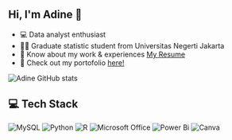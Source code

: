 ## Hi, I'm Adine 👋
- 💻 Data analyst enthusiast
- 👨‍🎓 Graduate statistic student from Universitas Negerti Jakarta
- 📄 Know about my work & experiences [My Resume](https://drive.google.com/file/d/185tkn0bGzzvgXe0ASZ0B6F2kkuhwj1tM/view?usp=sharing)
- 💾 Check out my portofolio [here!](https://drive.google.com/file/d/1hAJwoPUZ3XbF-iWoFPIplUxiOm5QkoaS/view?usp=sharing)

![Adine GitHub stats](https://github-readme-stats.vercel.app/api?username=Kamiladine&show_icons=true&theme=radical)

## 💻 Tech Stack
![MySQL](https://img.shields.io/badge/mysql-4479A1.svg?style=for-the-badge&logo=mysql&logoColor=white)
![Python](https://img.shields.io/badge/python-3670A0?style=for-the-badge&logo=python&logoColor=ffdd54)
![R](https://img.shields.io/badge/r-%23276DC3.svg?style=for-the-badge&logo=r&logoColor=white)
![Microsoft Office](https://img.shields.io/badge/Microsoft_Office-D83B01?style=for-the-badge&logo=microsoft-office&logoColor=white)
![Power Bi](https://img.shields.io/badge/power_bi-F2C811?style=for-the-badge&logo=powerbi&logoColor=black)
![Canva](https://img.shields.io/badge/Canva-%2300C4CC.svg?style=for-the-badge&logo=Canva&logoColor=white)
